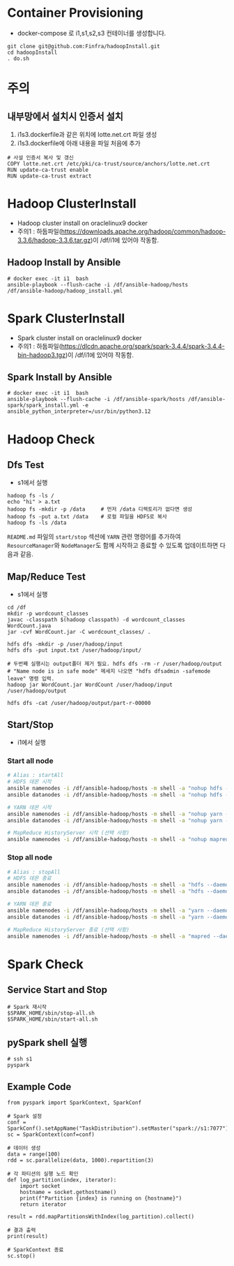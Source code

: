 # Container Provisioning
* docker-compose 로 i1,s1,s2,s3 컨테이너를 생성합니다. 
```
git clone git@github.com:Finfra/hadoopInstall.git
cd hadoopInstall
. do.sh
```

# 주의
## 내부망에서 설치시 인증서 설치
1. i1s3.dockerfile과 같은 위치에 lotte.net.crt 파일 생성
2. i1s3.dockerfile에 아래 내용을 파일 처음에 추가
``` 
# 사설 인증서 복사 및 갱신
COPY lotte.net.crt /etc/pki/ca-trust/source/anchors/lotte.net.crt
RUN update-ca-trust enable
RUN update-ca-trust extract
```


# Hadoop ClusterInstall
* Hadoop cluster install on oraclelinux9 docker
* 주의1 : 하둡파일(https://downloads.apache.org/hadoop/common/hadoop-3.3.6/hadoop-3.3.6.tar.gz)이 /df/i1에 있어야 작동함.


## Hadoop Install by Ansible
```
# docker exec -it i1  bash
ansible-playbook --flush-cache -i /df/ansible-hadoop/hosts /df/ansible-hadoop/hadoop_install.yml
```

# Spark ClusterInstall
* Spark cluster install on oraclelinux9 docker
* 주의1 : 하둡파일(https://dlcdn.apache.org/spark/spark-3.4.4/spark-3.4.4-bin-hadoop3.tgz)이 /df/i1에 있어야 작동함.

## Spark Install by Ansible
```
# docker exec -it i1  bash
ansible-playbook --flush-cache -i /df/ansible-spark/hosts /df/ansible-spark/spark_install.yml -e ansible_python_interpreter=/usr/bin/python3.12
```


# Hadoop Check

## Dfs Test
* s1에서 실행
```
hadoop fs -ls /
echo "hi" > a.txt
hadoop fs -mkdir -p /data     # 먼저 /data 디렉토리가 없다면 생성
hadoop fs -put a.txt /data    # 로컬 파일을 HDFS로 복사
hadoop fs -ls /data
```


`README.md` 파일의 `start/stop` 섹션에 `YARN` 관련 명령어를 추가하여 `ResourceManager`와 `NodeManager`도 함께 시작하고 종료할 수 있도록 업데이트하면 다음과 같음.

## Map/Reduce Test
* s1에서 실행
```
cd /df
mkdir -p wordcount_classes
javac -classpath $(hadoop classpath) -d wordcount_classes WordCount.java
jar -cvf WordCount.jar -C wordcount_classes/ .

hdfs dfs -mkdir -p /user/hadoop/input
hdfs dfs -put input.txt /user/hadoop/input/

# 두번째 실행시는 output폴더 제거 필요. hdfs dfs -rm -r /user/hadoop/output
# "Name node is in safe mode" 메세지 나오면 "hdfs dfsadmin -safemode leave" 명령 입력.
hadoop jar WordCount.jar WordCount /user/hadoop/input /user/hadoop/output

hdfs dfs -cat /user/hadoop/output/part-r-00000
```

## Start/Stop
* i1에서 실행
### Start all node
```bash
# Alias : startAll
# HDFS 데몬 시작
ansible namenodes -i /df/ansible-hadoop/hosts -m shell -a "nohup hdfs --daemon start namenode &" -u root
ansible datanodes -i /df/ansible-hadoop/hosts -m shell -a "nohup hdfs --daemon start datanode &" -u root

# YARN 데몬 시작
ansible namenodes -i /df/ansible-hadoop/hosts -m shell -a "nohup yarn --daemon start resourcemanager &" -u root
ansible datanodes -i /df/ansible-hadoop/hosts -m shell -a "nohup yarn --daemon start nodemanager &" -u root

# MapReduce HistoryServer 시작 (선택 사항)
ansible namenodes -i /df/ansible-hadoop/hosts -m shell -a "nohup mapred --daemon start historyserver &" -u root
```

### Stop all node
```bash
# Alias : stopAll
# HDFS 데몬 종료
ansible namenodes -i /df/ansible-hadoop/hosts -m shell -a "hdfs --daemon stop namenode" -u root
ansible datanodes -i /df/ansible-hadoop/hosts -m shell -a "hdfs --daemon stop datanode" -u root

# YARN 데몬 종료
ansible namenodes -i /df/ansible-hadoop/hosts -m shell -a "yarn --daemon stop resourcemanager" -u root
ansible datanodes -i /df/ansible-hadoop/hosts -m shell -a "yarn --daemon stop nodemanager" -u root

# MapReduce HistoryServer 종료 (선택 사항)
ansible namenodes -i /df/ansible-hadoop/hosts -m shell -a "mapred --daemon stop historyserver" -u root
```





# Spark Check
## Service Start and Stop
```
# Spark 재시작
$SPARK_HOME/sbin/stop-all.sh
$SPARK_HOME/sbin/start-all.sh
```

## pySpark shell 실행 
```
# ssh s1
pyspark
```

## Example Code 
```
from pyspark import SparkContext, SparkConf

# Spark 설정
conf = SparkConf().setAppName("TaskDistribution").setMaster("spark://s1:7077")
sc = SparkContext(conf=conf)

# 데이터 생성
data = range(100)
rdd = sc.parallelize(data, 1000).repartition(3)

# 각 파티션의 실행 노드 확인
def log_partition(index, iterator):
    import socket
    hostname = socket.gethostname()
    print(f"Partition {index} is running on {hostname}")
    return iterator

result = rdd.mapPartitionsWithIndex(log_partition).collect()

# 결과 출력
print(result)

# SparkContext 종료
sc.stop()

```

